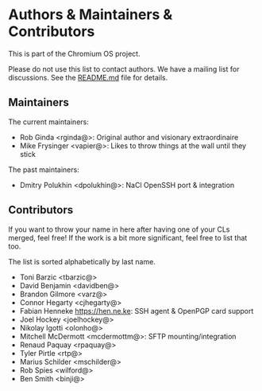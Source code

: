 # Authors & Maintainers & Contributors

This is part of the Chromium OS project.

Please do not use this list to contact authors.  We have a mailing list for
discussions.  See the [README.md](../README.md#Contact) file for details.

## Maintainers

The current maintainers:

* Rob Ginda <rginda@>: Original author and visionary extraordinaire
* Mike Frysinger <vapier@>: Likes to throw things at the wall until they stick

The past maintainers:

* Dmitry Polukhin <dpolukhin@>: NaCl OpenSSH port & integration

## Contributors

If you want to throw your name in here after having one of your CLs merged,
feel free!  If the work is a bit more significant, feel free to list that too.

The list is sorted alphabetically by last name.

* Toni Barzic <tbarzic@>
* David Benjamin <davidben@>
* Brandon Gilmore <varz@>
* Connor Hegarty <cjhegarty@>
* Fabian Henneke <https://hen.ne.ke>: SSH agent & OpenPGP card support
* Joel Hockey <joelhockey@>
* Nikolay Igotti <olonho@>
* Mitchell McDermott <mcdermottm@>: SFTP mounting/integration
* Renaud Paquay <rpaquay@>
* Tyler Pirtle <rtp@>
* Marius Schilder <mschilder@>
* Rob Spies <wilford@>
* Ben Smith <binji@>
